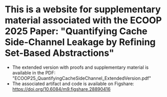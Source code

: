 # This is a website for supplementary material associated with the ECOOP 2025 Paper: "Quantifying Cache Side-Channel Leakage by Refining Set-Based Abstractions"

- The extended version with proofs and supplementary material is available in the PDF: "ECOOP25_QuantifyingCacheSideChannel_ExtendedVersion.pdf"
- The associated artifact and code is available on Figshare: https://doi.org/10.6084/m9.figshare.28890416
